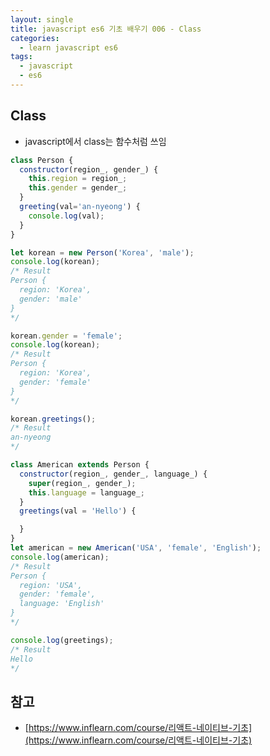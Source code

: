 ```yaml
---
layout: single
title: javascript es6 기초 배우기 006 - Class
categories: 
  - learn javascript es6
tags:
  - javascript
  - es6
---
```


## Class

- javascript에서 class는 함수처럼 쓰임

~~~javascript
class Person {
  constructor(region_, gender_) {
    this.region = region_;
    this.gender = gender_;
  }
  greeting(val='an-nyeong') {
    console.log(val);
  }
}

let korean = new Person('Korea', 'male');
console.log(korean);
/* Result
Person {
  region: 'Korea',
  gender: 'male'
}
*/

korean.gender = 'female';
console.log(korean);
/* Result
Person {
  region: 'Korea',
  gender: 'female'
}
*/

korean.greetings();
/* Result
an-nyeong
*/

class American extends Person {
  constructor(region_, gender_, language_) {
    super(region_, gender_);
    this.language = language_;
  }
  greetings(val = 'Hello') {

  }
}
let american = new American('USA', 'female', 'English');
console.log(american);
/* Result
Person {
  region: 'USA',
  gender: 'female',
  language: 'English'
}
*/

console.log(greetings);
/* Result
Hello
*/
~~~

## 참고
- [https://www.inflearn.com/course/리액트-네이티브-기초](https://www.inflearn.com/course/리액트-네이티브-기초)
